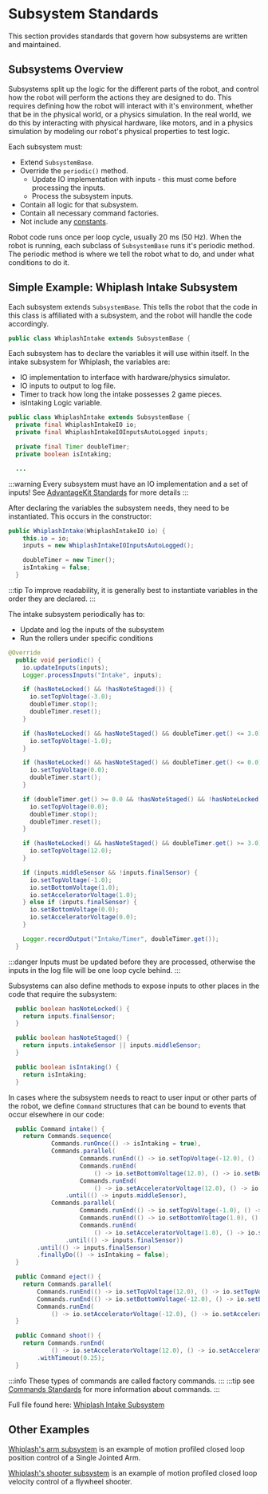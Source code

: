 # Subsystem Standards
This section provides standards that govern how subsystems are written and maintained.

## Subsystems Overview
Subsystems split up the logic for the different parts of the robot, and control how the robot will perform the actions they are designed to do. This requires defining how the robot will interact with it's environment, whether that be in the physical world, or a physics simulation. In the real world, we do this by interacting with physical hardware, like motors, and in a physics simulation by modeling our robot's physical properties to test logic.

Each subsystem must:

* Extend ```SubsystemBase```.
* Override the ```periodic()``` method.
    * Update IO implementation with inputs - this must come before processing the inputs.
    * Process the subsystem inputs.
* Contain all logic for that subsystem.
* Contain all necessary command factories.
* Not include any [constants](CONSTANTS_STANDARDS.md).

Robot code runs once per loop cycle, usually 20 ms (50 Hz). When the robot is running, each subclass of ```SubsystemBase``` runs it's periodic method. The periodic method is where we tell the robot what to do, and under what conditions to do it.

## Simple Example: Whiplash Intake Subsystem

Each subsystem extends ```SubsystemBase```. This tells the robot that the code in this class is affiliated with a subsystem, and the robot will handle the code accordingly.

```java
public class WhiplashIntake extends SubsystemBase {
```

Each subsystem has to declare the variables it will use within itself. In the intake subsystem for Whiplash, the variables are:

* IO implementation to interface with hardware/physics simulator.
* IO inputs to output to log file.
* Timer to track how long the intake possesses 2 game pieces.
* isIntaking Logic variable.

```java
public class WhiplashIntake extends SubsystemBase {
  private final WhiplashIntakeIO io;
  private final WhiplashIntakeIOInputsAutoLogged inputs;

  private final Timer doubleTimer;
  private boolean isIntaking;

  ...
```
:::warning
Every subsystem must have an IO implementation and a set of inputs! See [AdvantageKit Standards](ADVANTAGEKIT_STANDARDS.md) for more details
:::

After declaring the variables the subsystem needs, they need to be instantiated. This occurs in the constructor:

```java
public WhiplashIntake(WhiplashIntakeIO io) {
    this.io = io;
    inputs = new WhiplashIntakeIOInputsAutoLogged();

    doubleTimer = new Timer();
    isIntaking = false;
  }
```
:::tip
To improve readability, it is generally best to instantiate variables in the order they are declared.
:::

The intake subsystem periodically has to:
* Update and log the inputs of the subsystem
* Run the rollers under specific conditions

```java
@Override
  public void periodic() {
    io.updateInputs(inputs);
    Logger.processInputs("Intake", inputs);

    if (hasNoteLocked() && !hasNoteStaged()) {
      io.setTopVoltage(-3.0);
      doubleTimer.stop();
      doubleTimer.reset();
    }

    if (hasNoteLocked() && hasNoteStaged() && doubleTimer.get() <= 3.0) {
      io.setTopVoltage(-1.0);
    }

    if (hasNoteLocked() && hasNoteStaged() && doubleTimer.get() <= 0.0) {
      io.setTopVoltage(0.0);
      doubleTimer.start();
    }

    if (doubleTimer.get() >= 0.0 && !hasNoteStaged() && !hasNoteLocked()) {
      io.setTopVoltage(0.0);
      doubleTimer.stop();
      doubleTimer.reset();
    }

    if (hasNoteLocked() && hasNoteStaged() && doubleTimer.get() >= 3.0) {
      io.setTopVoltage(12.0);
    }

    if (inputs.middleSensor && !inputs.finalSensor) {
      io.setTopVoltage(-1.0);
      io.setBottomVoltage(1.0);
      io.setAcceleratorVoltage(1.0);
    } else if (inputs.finalSensor) {
      io.setBottomVoltage(0.0);
      io.setAcceleratorVoltage(0.0);
    }

    Logger.recordOutput("Intake/Timer", doubleTimer.get());
  }
```

:::danger
Inputs must be updated before they are processed, otherwise the inputs in the log file will be one loop cycle behind.
:::

Subsystems can also define methods to expose inputs to other places in the code that require the subsystem:

```java
  public boolean hasNoteLocked() {
    return inputs.finalSensor;
  }

  public boolean hasNoteStaged() {
    return inputs.intakeSensor || inputs.middleSensor;
  }

  public boolean isIntaking() {
    return isIntaking;
  }
```

In cases where the subsystem needs to react to user input or other parts of the robot, we define ```Command``` structures that can be bound to events that occur elsewhere in our code:

```java
  public Command intake() {
    return Commands.sequence(
            Commands.runOnce(() -> isIntaking = true),
            Commands.parallel(
                    Commands.runEnd(() -> io.setTopVoltage(-12.0), () -> io.setTopVoltage(0.0)),
                    Commands.runEnd(
                        () -> io.setBottomVoltage(12.0), () -> io.setBottomVoltage(0.0)),
                    Commands.runEnd(
                        () -> io.setAcceleratorVoltage(12.0), () -> io.setAcceleratorVoltage(0.0)))
                .until(() -> inputs.middleSensor),
            Commands.parallel(
                    Commands.runEnd(() -> io.setTopVoltage(-1.0), () -> io.setTopVoltage(0.0)),
                    Commands.runEnd(() -> io.setBottomVoltage(1.0), () -> io.setBottomVoltage(0.0)),
                    Commands.runEnd(
                        () -> io.setAcceleratorVoltage(1.0), () -> io.setAcceleratorVoltage(0.0)))
                .until(() -> inputs.finalSensor))
        .until(() -> inputs.finalSensor)
        .finallyDo(() -> isIntaking = false);
  }

  public Command eject() {
    return Commands.parallel(
        Commands.runEnd(() -> io.setTopVoltage(12.0), () -> io.setTopVoltage(0.0)),
        Commands.runEnd(() -> io.setBottomVoltage(-12.0), () -> io.setBottomVoltage(0.0)),
        Commands.runEnd(
            () -> io.setAcceleratorVoltage(-12.0), () -> io.setAcceleratorVoltage(0.0)));
  }

  public Command shoot() {
    return Commands.runEnd(
            () -> io.setAcceleratorVoltage(12.0), () -> io.setAcceleratorVoltage(0.0))
        .withTimeout(0.25);
  }
```
:::info
These types of commands are called factory commands.
:::
:::tip
see [Commands Standards](COMMANDS_STANDARDS.md) for more information about commands.
:::

Full file found here: [Whiplash Intake Subsystem](https://github.com/Team-190/2k24-Robot-Code/blob/snaplash/src/main/java/frc/robot/subsystems/whiplash/intake/WhiplashIntake.java)

## Other Examples

[Whiplash's arm subsystem](https://github.com/Team-190/2k24-Robot-Code/blob/snaplash/src/main/java/frc/robot/subsystems/whiplash/arm/WhiplashArm.java) is an example of motion profiled closed loop position control of a Single Jointed Arm.

[Whiplash's shooter subsystem](https://github.com/Team-190/2k24-Robot-Code/blob/snaplash/src/main/java/frc/robot/subsystems/whiplash/shooter/WhiplashShooter.java) is an example of motion profiled closed loop velocity control of a flywheel shooter.